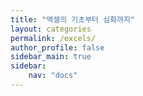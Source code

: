 ```yaml
---
title: "엑셀의 기초부터 심화까지"
layout: categories
permalink: /excels/
author_profile: false
sidebar_main: true
sidebar:
    nav: "docs"
---
```




